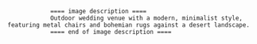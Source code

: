 
                ==== image description ====
                Outdoor wedding venue with a modern, minimalist style, featuring metal chairs and bohemian rugs against a desert landscape.
                ==== end of image description ====
                